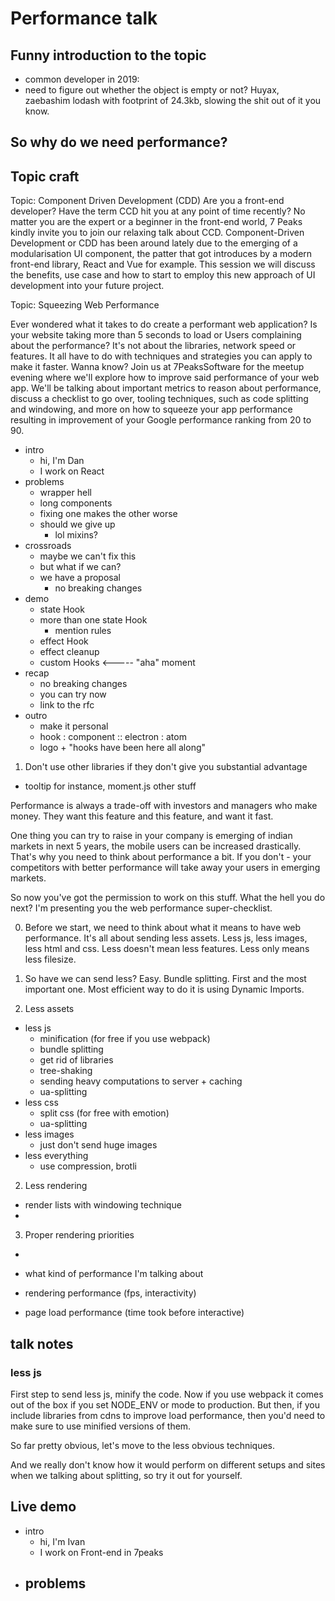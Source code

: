 # Performance talk

## Funny introduction to the topic

- common developer in 2019:
- need to figure out whether the object is empty or not? Huyax, zaebashim lodash with footprint of 24.3kb, slowing the shit out of it you know.




## So why do we need performance?


## Topic craft

Topic: Component Driven Development (CDD)
Are you a front-end developer? Have the term CCD hit you at any point of time recently? No matter you are the expert or a beginner in the front-end world, 7 Peaks kindly invite you to join our relaxing talk about CCD. Component-Driven Development or CDD has been around lately due to the emerging of a modularisation UI component, the patter that got introduces by a modern front-end library, React and Vue for example. This session we will discuss the benefits, use case and how to start to employ this new approach of UI development into your future project.

Topic: Squeezing Web Performance

Ever wondered what it takes to do create a performant web application? Is your website taking more than 5 seconds to load or Users complaining about the performance? It's not about the libraries, network speed or features. It all have to do with techniques and strategies you can apply to make it faster. Wanna know?
Join us at 7PeaksSoftware for the meetup evening where we'll explore how to improve said performance of your web app. We'll be talking about important metrics to reason about performance, discuss a checklist to go over, tooling techniques, such as code splitting and windowing, and more on how to squeeze your app performance resulting in improvement of your Google performance ranking from 20 to 90.


- intro
  - hi, I'm Dan
  - I work on React
- problems
  - wrapper hell
  - long components
  - fixing one makes the other worse
  - should we give up
    - lol mixins?
- crossroads
  - maybe we can't fix this
  - but what if we can?
  - we have a proposal
    - no breaking changes
- demo
  - state Hook
  - more than one state Hook
    - mention rules
  - effect Hook
  - effect cleanup
  - custom Hooks <----- "aha" moment
- recap
  - no breaking changes
  - you can try now
  - link to the rfc
- outro
  - make it personal
  - hook : component :: electron : atom
  - logo + "hooks have been here all along"

1. Don't use other libraries if they don't give you substantial advantage
- tooltip for instance, moment.js other stuff












Performance is always a trade-off with investors and managers who make money. They want this feature and this feature, and want it fast.

One thing you can try to raise in your company is emerging of indian markets in next 5 years, the mobile users can be increased drastically. That's why you need to think about performance a bit. If you don't - your competitors with better performance will take away your users in emerging markets.

So now you've got the permission to work on this stuff. What the hell you do next? I'm presenting you the web performance super-checklist.

0. Before we start, we need to think about what it means to have web performance. It's all about sending less assets. Less js, less images, less html and css. Less doesn't mean less features. Less only means less filesize. 
1. So have we can send less? Easy. Bundle splitting. First and the most important one. Most efficient way to do it is using Dynamic Imports.


1. Less assets
  - less js
    - minification (for free if you use webpack)
    - bundle splitting
    - get rid of libraries
    - tree-shaking
    - sending heavy computations to server + caching
    - ua-splitting
  - less css
    - split css (for free with emotion)
    - ua-splitting
  - less images
    - just don't send huge images
  - less everything
    - use compression, brotli
2. Less rendering
  - render lists with windowing technique
  - 
3. Proper rendering priorities
  - 

- what kind of performance I'm talking about
- rendering performance (fps, interactivity)
- page load performance (time took before interactive)


## talk notes

### less js
First step to send less js, minify the code. Now if you use webpack it comes out of the box if you set NODE_ENV or mode to production.
But then, if you include libraries from cdns to improve load performance, then you'd need to make sure to use minified versions of them.

So far pretty obvious, let's move to the less obvious techniques.

And we really don't know how it would perform on different setups and sites when we talking about splitting, so try it out for yourself. 

Live demo
- 




- intro
  - hi, I'm Ivan
  - I work on Front-end in 7peaks
- problems
  -